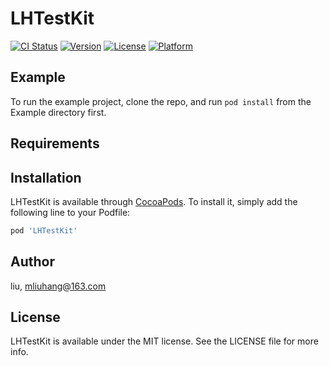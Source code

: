 # LHTestKit

[![CI Status](https://img.shields.io/travis/liu/LHTestKit.svg?style=flat)](https://travis-ci.org/liu/LHTestKit)
[![Version](https://img.shields.io/cocoapods/v/LHTestKit.svg?style=flat)](https://cocoapods.org/pods/LHTestKit)
[![License](https://img.shields.io/cocoapods/l/LHTestKit.svg?style=flat)](https://cocoapods.org/pods/LHTestKit)
[![Platform](https://img.shields.io/cocoapods/p/LHTestKit.svg?style=flat)](https://cocoapods.org/pods/LHTestKit)

## Example

To run the example project, clone the repo, and run `pod install` from the Example directory first.

## Requirements

## Installation

LHTestKit is available through [CocoaPods](https://cocoapods.org). To install
it, simply add the following line to your Podfile:

```ruby
pod 'LHTestKit'
```

## Author

liu, mliuhang@163.com

## License

LHTestKit is available under the MIT license. See the LICENSE file for more info.
